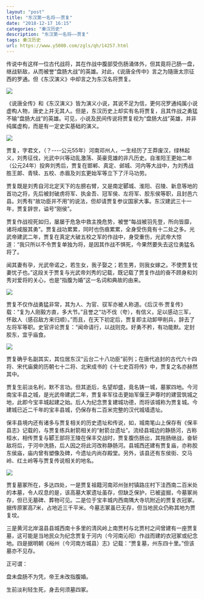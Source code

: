 ```yaml
---
layout: "post"
title: "东汉第一名将——贾复"
date: "2018-12-17 16:15"
categories: "秦汉历史"
description: "东汉第一名将——贾复"
tags: 秦汉历史
url: https://www.y5000.com/zgls/qh/14257.html
---
```






传说中有这样一位古代战将，其在作战中腹部受伤肠涌体外，但其竟将己肠一盘，继战斩敌，从而被誉“盘肠大战”的英雄。对此，《说唐全传中》言之为隨唐太宗征西的罗通。但《东汉演义》中却言之为东汉名将贾复。

![](https://img.y5000.com/uploads/allimg/170220/8-1F2201F3303D.jpg)

《说唐全传》和《东汉演义》皆为演义小说，其说不足为信，更何况罗通纯属小说虚构人物，唐史上并无其人。但是，东汉历史上却实有名将贾复，且其作战之勇猛不输“盘肠大战”的英雄。可见，小说及民间传说将贾复视为“盘肠大战”英雄，并非纯属虚构，而是有一定史实基础的演义。

![](https://img.y5000.com/uploads/allimg/170220/8-1F2201F33L43.jpg)

贾复，字君文，（？----公元55年）河南邓州人，一生经历了王莽废汉，绿林起义，刘秀征伐，光武中兴等动乱激荡、英豪竞雄的非凡历史。自淮阳王更始二年（公元24年）投奔刘秀后，贾复在邯郸、真定、邺城、河内等大战中，为刘秀战胜王郞、青犊、五校、赤眉及刘玄更始军等立下了汗马功劳。

贾复既是刘秀自河北定天下的左膀右臂，又是南定郾城、淮阳、召陵、新息等地的首功之将，先后被封破虏将军、执金吾、冠军侯、左将军、胶东侯等职，且封邑六县。刘秀有“故功臣并不用”的说法，但却请贾复参议国家大事。东汉建武三十一年，贾复辞世，谥号“刚侯”。

贾复作战视死如归，屡屡于危急中救主挽危势，被誉“每战被羽先登，所向皆靡，诸将咸服其勇”。贾复战功累累，同时也伤痕累累，全身受伤竟有十二处之多。光武帝建武二年，贾复在真定大破五校之军的作战中，身受重伤，光武帝大惊道：“我只所以不令贾复单独为将，是因其作战不惧死，今果然要失去这位勇猛名将了。

闻其妻有孕，光武帝诺之，若生女，我子娶之；若生男，则我女嫁之。不使贾复忧妻忧子也。”这段关于贾复与光武帝刘秀的记载，既记载了贾复作战的奋不顾身和刘秀对爱将的关心，也是“指腹为婚”这一名词和典故的由来。

![](https://img.y5000.com/uploads/allimg/170220/8-1F2201F42Q59.jpg)

贾复不仅作战勇猛非常，其为人、为官、驭军亦被人称道。《后汉书·贾复传》载：“复为人刚毅方直，多大节。”且誉之“功不伐（夸），有信义，足以感动三军，怀敌人（感召敌方来归顺）。”而且，在天下初定后，贾复即主动卸甲削兵，辞去了左将军等职。史官评论贾复：“闻命请行，以战则克。好勇不矜，有功能默。定封胶东，宜乎庙食。

![](https://img.y5000.com/uploads/allimg/170220/8-1F2201F435159.jpg)

贾复确乎名副其实，其位居东汉“云台二十八功臣”前列；在唐代追封的古代六十四将、宋代庙奠的历朝七十二将、北宋成书的《十七史百将传》中，贾复之名亦赫然其中。

贾复生前淡名利，默不言功。但其逝后，名望却盛，竟名铸一城，墓冢四地。今河南宝丰县之城，是光武帝建武二年，贾复率军往击更始军偃王尹尊时的建营筑城之地，此即今宝丰城起建之始。后人为纪念贾复建城功德，而将该城称为贾复城。今建城已近二千年的宝丰县城，仍保存有二百米完整的汉代城墙遗址。

保丰县境内还有诸多与贾复相关的历史遗址和传说，如，城南笔山上保存有《保丰县志》记载的，与贾复练兵射箭相关的“射箭台遗址”。流经县城边的静肠河，古称桓水，相传贾复与郾王部将王陵在保丰交战时，贾复腹伤肠出，其拖肠继战，奋斩敌将后，于河中洗肠，后人因之将此河改称静肠河。县城西还建有贾复庙，亦称胶东侯庙，庙内曾有塑像及碑，今遗址内尚存殿堂。另外，该县还有东侯街、交马岭、红土岭等与贾复传说相关的地名。

![](https://img.y5000.com/uploads/allimg/170220/1G00M345-0.jpg)

贾复墓冢所在，多达四处，一是贾复祖籍河南邓州张村镇路庄村下洼西南二百米处的本墓，令人叹息的是，该高墓大冢遗址虽存，但缺乏保护，已被盗掘，今墓冢尚存，但已无墓碑、葬物可见。二是位于宝丰城内西南隅大寺坑附近的贾复衣冠冢。据传原冢高7米，占地近三千平米。今墓志冢虽已无存，但当地民众仍称其地为贾复坟。

三是黄河北岸温县县城西南十多里的清风岭上南贾村与北贾村之间曾建有一座贾复墓，这可能是当地民众为纪念贾复于河内（今河南沁阳）作战而建的衣冠冢或纪念地。四是据明朝《裕州（今河南方城县）志》记载：“贾复墓，州东四十里。”但该墓亦不见存。

正可谓：

盘未盘肠不为凭，帝王未改指腹婚。

生前淡利轻生死，身去何须墓四冢。

